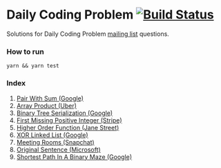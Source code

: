 # Daily Coding Problem [![Build Status](https://travis-ci.org/marcbarbosa/daily-coding-problem.svg?branch=master)](https://travis-ci.org/marcbarbosa/daily-coding-problem)

Solutions for Daily Coding Problem [mailing list](https://www.dailycodingproblem.com/) questions.

### How to run
```
yarn && yarn test
```

### Index

1. [Pair With Sum (Google)](/src/daily_coding_problem_1.test.js)
2. [Array Product (Uber)](/src/daily_coding_problem_2.test.js)
3. [Binary Tree Serialization (Google)](/src/daily_coding_problem_3.test.js)
4. [First Missing Positive Integer (Stripe)](/src/daily_coding_problem_4.test.js)
5. [Higher Order Function (Jane Street)](/src/daily_coding_problem_5.test.js)
6. [XOR Linked List (Google)](/src/daily_coding_problem_6.test.js)
21. [Meeting Rooms (Snapchat)](/src/daily_coding_problem_21.test.js)
22. [Original Sentence (Microsoft)](/src/daily_coding_problem_22.test.js)
23. [Shortest Path In A Binary Maze (Google)](/src/daily_coding_problem_23.test.js)
